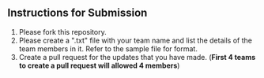 ## Instructions for Submission

1) Please fork this repository.
2) Please create a ".txt" file with your team name and list the details of the team members in it. Refer to the sample file for format.
3) Create a pull request for the updates that you have made. (__First 4 teams to create a pull request will allowed 4 members__)